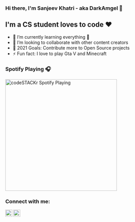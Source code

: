 ### Hi there, I'm Sanjeev Khatri - aka DarkAmgel 👋



## I'm a CS student loves to code ❤️


- 🌱 I’m currently learning everything 🤣
- 👯 I’m looking to collaborate with other content creators
- 🥅 2021 Goals: Contribute more to Open Source projects
- ⚡ Fun fact: I love to play Gta V and Minecraft

### Spotify Playing 🎧

[<img src="https://now-playing-codestackr.vercel.app/api/spotify-playing" alt="codeSTACKr Spotify Playing" width="350" />](https://open.spotify.com/user/bcuh1w5pmn1ztpugdf71ts4i6)

### Connect with me:




[<img align="left" alt="Sandeep | LinkedIn" width="22px" src="https://cdn.jsdelivr.net/npm/simple-icons@v3/icons/linkedin.svg" />][linkedin]
[<img align="left" alt="codeSTACKr | Instagram" width="22px" src="https://cdn.jsdelivr.net/npm/simple-icons@v3/icons/instagram.svg" />][instagram]

<br />











[instagram]: https://www.instagram.com/i_am_rogue_sandeep/
[linkedin]: https://www.linkedin.com/in/sandeep-kshetri-05bbb6183/


